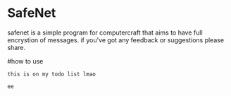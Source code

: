 # SafeNet
safenet is a simple program for computercraft that aims to have full encrystion of messages. if you've got any feedback or suggestions please share.

#how to use
```
this is on my todo list lmao

ee
```
